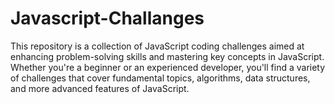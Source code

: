 # Javascript-Challanges
This repository is a collection of JavaScript coding challenges aimed at enhancing problem-solving skills and mastering key concepts in JavaScript. Whether you're a beginner or an experienced developer, you'll find a variety of challenges that cover fundamental topics, algorithms, data structures, and more advanced features of JavaScript.
